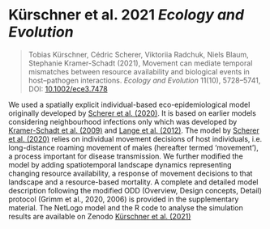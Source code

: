 
# Kürschner et al. 2021 *Ecology and Evolution*


> Tobias Kürschner, Cédric Scherer, Viktoriia Radchuk, Niels Blaum, Stephanie Kramer-Schadt (2021),
Movement can mediate temporal mismatches between resource availability and biological events in host–pathogen interactions. *Ecology and Evolution* 11(10), 5728–5741, DOI: [10.1002/ece3.7478](https://doi.org/10.1002/ece3.7478)

We used a spatially explicit individual-based eco-epidemiological model originally developed by [Scherer et al. (2020)](https://doi.org/10.1111/oik.07002). It is based on earlier models considering neighbourhood infections only which was developed by [Kramer-Schadt et al. (2009)](https://doi.org/10.1111/j.1600-0706.2008.16582.x) and [Lange et al. (2012)](https://doi.org/10.1186/1297-9716-43-37). The model by [Scherer et al. (2020)](https://doi.org/10.1111/oik.07002) relies on individual movement decisions of host individuals, i.e. long-distance roaming movement of males (hereafter termed ‘movement’), a process important for disease transmission. We further modified the model by adding spatiotemporal landscape dynamics representing changing resource availability, a response of movement decisions to that landscape and a resource-based mortality. A complete and detailed model description following the modified ODD (Overview, Design concepts, Detail) protocol (Grimm et al., 2020, 2006) is provided in the supplementary material. The NetLogo model and the R code to analyse the simulation results are available on Zenodo [Kürschner et al. (2021)](https://doi.org/10.5281/zenodo.4593791)
